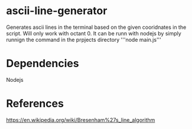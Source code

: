 # ascii-line-generator
Generates ascii lines in the terminal based on the given cooridnates in the script. Will only work with octant 0. It can be runn with nodejs by simply runnign the command in the prpjects directory '''node main.js''' 
# Dependencies
Nodejs 
# References
https://en.wikipedia.org/wiki/Bresenham%27s_line_algorithm
